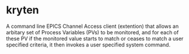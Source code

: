 kryten
======

A command line EPICS Channel Access client (extention) that allows an arbitary
set of Process Variables (PVs) to be monitored, and for each of these PV if the
monitored value starts to match or ceases to match a user specified criteria,
it then invokes a user specified system command. 

